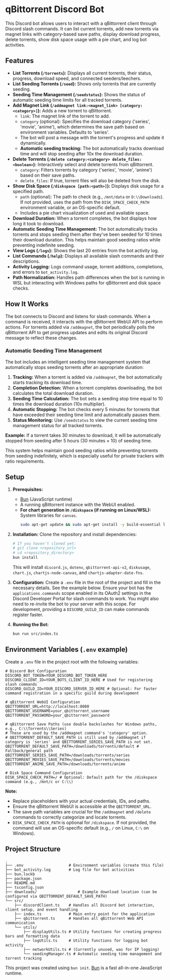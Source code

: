 # qBittorrent Discord Bot

This Discord bot allows users to interact with a qBittorrent client through Discord slash commands. It can list current torrents, add new torrents via magnet links with category-based save paths, display download progress, delete torrents, show disk space usage with a pie chart, and log bot activities.

## Features

*   **List Torrents (`/torrents`):** Displays all current torrents, their status, progress, download speed, and connected seeders/leechers.
*   **List Seeding Torrents (`/seed`):** Shows only torrents that are currently seeding.
*   **Seeding Time Management (`/seedstatus`):** Shows the status of automatic seeding time limits for all tracked torrents.
*   **Add Magnet Link (`/addmagnet link:<magnet_link> [category:<category>]`):** Adds a new torrent to qBittorrent.
    *   `link`: The magnet link of the torrent to add.
    *   `category` (optional): Specifies the download category ('series', 'movie', 'anime'), which determines the save path based on environment variables. Defaults to 'series'.
    *   The bot will post a message with the torrent's progress and update it dynamically.
    *   **Automatic seeding tracking:** The bot automatically tracks download time and will stop seeding after 10x the download duration.
*   **Delete Torrents (`/delete category:<category> delete_files:<boolean>`):** Interactively select and delete torrents from qBittorrent.
    *   `category`: Filters torrents by category ('series', 'movie', 'anime') based on their save paths.
    *   `delete_files`: If true, torrent files will also be deleted from the disk.
*   **Show Disk Space (`/diskspace [path:<path>]`):** Displays disk usage for a specified path.
    *   `path` (optional): The path to check (e.g., `/mnt/data` or `D:\\Downloads`). If not provided, uses the path from the `DISK_SPACE_CHECK_PATH` environment variable, or an OS-specific default.
    *   Includes a pie chart visualization of used and available space.
*   **Download Duration:** When a torrent completes, the bot displays how long it took to download.
*   **Automatic Seeding Time Management:** The bot automatically tracks torrents and stops seeding them after they've been seeded for 10 times their download duration. This helps maintain good seeding ratios while preventing indefinite seeding.
*   **View Logs (`/logs`):** Shows the last 20 entries from the bot activity log.
*   **List Commands (`/help`):** Displays all available slash commands and their descriptions.
*   **Activity Logging:** Logs command usage, torrent additions, completions, and errors to `bot_activity.log`.
*   **Path Normalization:** Handles path differences when the bot is running in WSL but interacting with Windows paths for qBittorrent and disk space checks.

## How It Works

The bot connects to Discord and listens for slash commands. When a command is received, it interacts with the qBittorrent WebUI API to perform actions. For torrents added via `/addmagnet`, the bot periodically polls the qBittorrent API to get progress updates and edits its original Discord message to reflect these changes.

### Automatic Seeding Time Management

The bot includes an intelligent seeding time management system that automatically stops seeding torrents after an appropriate duration:

1. **Tracking:** When a torrent is added via `/addmagnet`, the bot automatically starts tracking its download time.
2. **Completion Detection:** When a torrent completes downloading, the bot calculates the total download duration.
3. **Seeding Time Calculation:** The bot sets a seeding stop time equal to 10 times the download duration (10x multiplier).
4. **Automatic Stopping:** The bot checks every 5 minutes for torrents that have exceeded their seeding time limit and automatically pauses them.
5. **Status Monitoring:** Use `/seedstatus` to view the current seeding time management status for all tracked torrents.

**Example:** If a torrent takes 30 minutes to download, it will be automatically stopped from seeding after 5 hours (30 minutes × 10) of seeding time.

This system helps maintain good seeding ratios while preventing torrents from seeding indefinitely, which is especially useful for private trackers with ratio requirements.

## Setup

1.  **Prerequisites:**
    *   [Bun](https://bun.sh/) (JavaScript runtime)
    *   A running qBittorrent instance with the WebUI enabled.
    *   **For chart generation in `/diskspace` (if running on Linux/WSL):** System libraries for `canvas`.
        ```bash
        sudo apt-get update && sudo apt-get install -y build-essential libcairo2-dev libpango1.0-dev libjpeg-dev libgif-dev librsvg2-dev
        ```

2.  **Installation:**
    Clone the repository and install dependencies:
    ```bash
    # If you haven't cloned yet:
    # git clone <repository_url>
    # cd <repository_directory>
    bun install
    ```
    This will install `discord.js`, `dotenv`, `qbittorrent-api-v2`, `diskusage`, `chart.js`, `chartjs-node-canvas`, and `chartjs-adapter-date-fns`.

3.  **Configuration:**
    Create a `.env` file in the root of the project and fill in the necessary details. See the example below.
    Ensure your bot has the `applications.commands` scope enabled in its OAuth2 settings in the Discord Developer Portal for slash commands to work. You might also need to re-invite the bot to your server with this scope. For development, providing a `DISCORD_GUILD_ID` can make commands register faster.

4.  **Running the Bot:**
    ```bash
    bun run src/index.ts
    ```

## Environment Variables (`.env` example)

Create a `.env` file in the project root with the following variables:

```env
# Discord Bot Configuration
DISCORD_BOT_TOKEN=YOUR_DISCORD_BOT_TOKEN_HERE
DISCORD_CLIENT_ID=YOUR_BOTS_CLIENT_ID_HERE # Used for registering slash commands
DISCORD_GUILD_ID=YOUR_DISCORD_SERVER_ID_HERE # Optional: For faster command registration in a specific guild during development

# qBittorrent WebUI Configuration
QBITTORRENT_URL=http://localhost:8080
QBITTORRENT_USERNAME=your_qbittorrent_username
QBITTORRENT_PASSWORD=your_qbittorrent_password

# qBittorrent Save Paths (use double backslashes for Windows paths, e.g., C:\\Torrents\\Series)
# These are used by the /addmagnet command's 'category' option.
# QBITTORRENT_DEFAULT_SAVE_PATH is still used by /addmagnet if category is 'series' and QBITTORRENT_SERIES_SAVE_PATH is not set.
QBITTORRENT_DEFAULT_SAVE_PATH=/downloads/torrents/default # Fallback/general path
QBITTORRENT_SERIES_SAVE_PATH=/downloads/torrents/series
QBITTORRENT_MOVIES_SAVE_PATH=/downloads/torrents/movies
QBITTORRENT_ANIME_SAVE_PATH=/downloads/torrents/anime

# Disk Space Command Configuration
DISK_SPACE_CHECK_PATH=/ # Optional: Default path for the /diskspace command (e.g., /mnt/c or C:\\)
```

**Note:**
*   Replace placeholders with your actual credentials, IDs, and paths.
*   Ensure the qBittorrent WebUI is accessible at the `QBITTORRENT_URL`.
*   The save path variables are crucial for the `/addmagnet` and `/delete` commands to correctly categorize and locate torrents.
*   `DISK_SPACE_CHECK_PATH` is optional for `/diskspace`. If not provided, the command will use an OS-specific default (e.g., `/` on Linux, `C:\` on Windows).

## Project Structure

```
.
├── .env                    # Environment variables (create this file)
├── bot_activity.log        # Log file for bot activities
├── bun.lockb
├── package.json
├── README.md
├── tsconfig.json
├── downloads/                  # Example download location (can be configured via QBITTORRENT_DEFAULT_SAVE_PATH)
└── src/
    ├── discordClient.ts    # Handles all Discord bot interaction, client setup, and event handling
    ├── index.ts            # Main entry point for the application
    ├── qbittorrent.ts      # Handles all qBittorrent Web API communication
    └── utils/
        ├── displayUtils.ts # Utility functions for creating progress bars and formatting data
        ├── logUtils.ts     # Utility functions for logging bot activity
        ├── networkUtils.ts # (Currently unused, was for IP logging)
        └── seedingManager.ts # Automatic seeding time management and torrent tracking
```

This project was created using `bun init`. [Bun](https://bun.sh) is a fast all-in-one JavaScript runtime.
